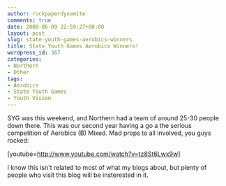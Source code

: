 ```yaml
---
author: rockpaperdynamite
comments: true
date: 2008-06-09 22:59:27+00:00
layout: post
slug: state-youth-games-aerobics-winners
title: State Youth Games Aerobics Winners!
wordpress_id: 367
categories:
- Northern
- Other
tags:
- Aerobics
- State Youth Games
- Youth Vision
---
```


SYG was this weekend, and Northern had a team of around 25-30 people down there. This was our second year having a go a the serious competition of Aerobics (B) Mixed. Mad props to all involved, you guys rocked:

[youtube=http://www.youtube.com/watch?v=tz8St6Lwx9w]

I know this isn't related to most of what my blogs about, but plenty of people who visit this blog will be insterested in it.
